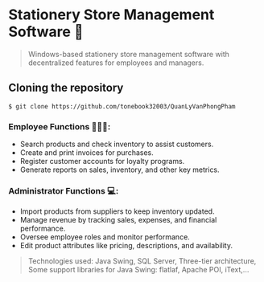 <h1>
  Stationery Store Management Software 🏬
</h1>


> Windows-based stationery store management software with decentralized features for
employees and managers.

## Cloning the repository
```
$ git clone https://github.com/tonebook32003/QuanLyVanPhongPham
```
### Employee Functions 👷🏻‍♂️:
- Search products and check inventory to assist customers.
- Create and print invoices for purchases.
- Register customer accounts for loyalty programs.
- Generate reports on sales, inventory, and other key metrics.

### Administrator Functions 💻:
- Import products from suppliers to keep inventory updated.
- Manage revenue by tracking sales, expenses, and financial performance.
- Oversee employee roles and monitor performance.
- Edit product attributes like pricing, descriptions, and availability.

> Technologies used: Java Swing, SQL Server, Three-tier architecture, Some support libraries for Java Swing: flatlaf,
Apache POI, iText,...




